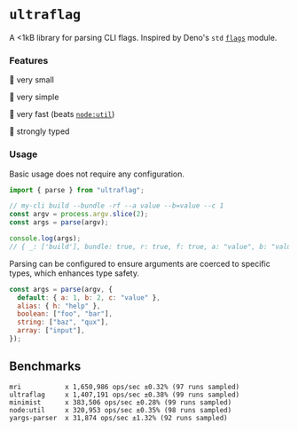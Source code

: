 # `ultraflag`

A <1kB library for parsing CLI flags. Inspired by Deno's `std` [`flags`](https://github.com/denoland/deno_std/blob/main/flags/mod.ts) module.

### Features

🤏 very small

🍃 very simple

🏃 very fast (beats [`node:util`](https://nodejs.org/api/util.html#utilparseargsconfig))

🔏 strongly typed

### Usage

Basic usage does not require any configuration.

```js
import { parse } from "ultraflag";

// my-cli build --bundle -rf --a value --b=value --c 1
const argv = process.argv.slice(2);
const args = parse(argv);

console.log(args);
// { _: ['build'], bundle: true, r: true, f: true, a: "value", b: "value", c: 1 }
```

Parsing can be configured to ensure arguments are coerced to specific types, which enhances type safety.

```js
const args = parse(argv, {
  default: { a: 1, b: 2, c: "value" },
  alias: { h: "help" },
  boolean: ["foo", "bar"],
  string: ["baz", "qux"],
  array: ["input"],
});
```

## Benchmarks

```
mri           x 1,650,986 ops/sec ±0.32% (97 runs sampled)
ultraflag     x 1,407,191 ops/sec ±0.38% (99 runs sampled)
minimist      x 383,506 ops/sec ±0.28% (99 runs sampled)
node:util     x 320,953 ops/sec ±0.35% (98 runs sampled)
yargs-parser  x 31,874 ops/sec ±1.32% (92 runs sampled)
```
